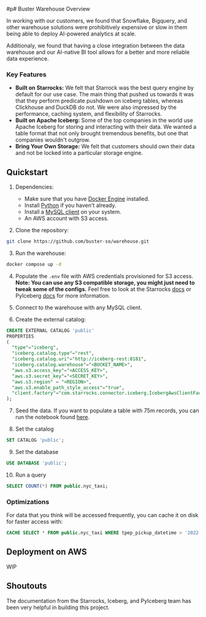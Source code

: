 #p# Buster Warehouse Overview

In working with our customers, we found that Snowflake, Bigquery, and other warehouse solutions were prohibitively expensive or slow in them being able to deploy AI-powered analytics at scale.

Additionaly, we found that having a close integration between the data warehouse and our AI-native BI tool allows for a better and more reliable data experience.

### Key Features

- **Built on Starrocks:** We felt that Starrock was the best query engine by default for our use case. The main thing that pushed us towards it was that they perform predicate pushdown on iceberg tables, whereas Clickhouse and DuckDB do not.  We were also impressed by the performance, caching system, and flexibility of Starrocks.
- **Built on Apache Iceberg:** Some of the top companies in the world use Apache Iceberg for storing and interacting with their data.  We wanted a table format that not only brought tremendous benefits, but one that companies wouldn't outgrow.
- **Bring Your Own Storage:** We felt that customers should own their data and not be locked into a particular storage engine.

## Quickstart

1. Dependencies:
   - Make sure that you have [Docker Engine](https://docs.docker.com/engine/install/) installed.
   - Install [Python](https://www.python.org/downloads/) if you haven't already.
   - Install a [MySQL client](https://dev.mysql.com/downloads/mysql/) on your system.
   - An AWS account with S3 access.

2. Clone the repository:

```bash
git clone https://github.com/buster-so/warehouse.git
```

3. Run the warehouse:

```bash
docker compose up -d
```

4. Populate the `.env` file with AWS credentials provisioned for S3 access. **Note: You can use any S3 compatible storage, you might just need to tweak some of the configs.** Feel free to look at the Starrocks [docs](https://docs.starrocks.com/en-us/main/loading/iceberg/iceberg_external_catalog) or PyIceberg [docs](https://iceberg.apache.org/docs/latest/spark-configuration/) for more information.

5. Connect to the warehouse with any MySQL client.

6. Create the external catalog:

```sql
CREATE EXTERNAL CATALOG 'public'
PROPERTIES
(
  "type"="iceberg",
  "iceberg.catalog.type"="rest",
  "iceberg.catalog.uri"="http://iceberg-rest:8181",
  "iceberg.catalog.warehouse"="<BUCKET_NAME>",
  "aws.s3.access_key"="<ACCESS_KEY>",
  "aws.s3.secret_key"="<SECRET_KEY>",
  "aws.s3.region" = "<REGION>",
  "aws.s3.enable_path_style_access"="true",
  "client.factory"="com.starrocks.connector.iceberg.IcebergAwsClientFactory"
);
```

7. Seed the data. If you want to populate a table with 75m records, you can run the notebook found [here](/notebooks/populate_warehouse.ipynb).

8. Set the catalog

```sql
SET CATALOG 'public';
```

9. Set the database

```sql
USE DATABASE 'public';
```

10. Run a query

```sql
SELECT COUNT(*) FROM public.nyc_taxi;
```

### Optimizations

For data that you think will be accessed frequently, you can cache it on disk for faster access with:

```sql
CACHE SELECT * FROM public.nyc_taxi WHERE tpep_pickup_datetime > '2022-03-01';
```

## Deployment on AWS

WIP


## Shoutouts

The documentation from the Starrocks, Iceberg, and PyIceberg team has been very helpful in building this project.
